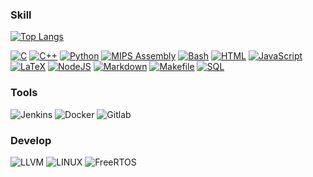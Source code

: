 ### Skill
[![Top Langs](https://github-readme-stats.vercel.app/api/top-langs/?username=sunnyanthony&layout=compact)](https://github.com/sunnyanthony)
<p>
    <a href="https://github.com/search?q=user%3Asunnyanthony+is%3Arepo+language%3Ac"><img alt="C" src="https://img.shields.io/badge/C%20-%232370ED.svg?logo=c&logoColor=white"></a>
    <a href="https://github.com/search?q=user%3Asunnyanthony+is%3Arepo+language%3Acpp"><img alt="C++" src="https://img.shields.io/badge/C++%20-%2300599C.svg?logo=c%2B%2B&logoColor=white"></a>
    <a href="https://github.com/search?q=user%3Asunnyanthony+is%3Arepo+language%3Apython"><img alt="Python" src="https://img.shields.io/badge/Python%20-%2314354C.svg?logo=python&logoColor=white"></a>
     <a href="https://github.com/search?q=user%3Asunnyanthony+is%3Arepo+language%3Aassembly"><img alt="MIPS Assembly" src="https://img.shields.io/badge/Assembly%20-%23525252.svg?logo=mega&logoColor=white"></a>
    <a href="https://github.com/search?q=user%3Asunnyanthony+is%3Arepo+language%3Abash"><img alt="Bash" src="https://img.shields.io/badge/Bash%20-%23121011.svg?logo=gnu-bash&logoColor=white"></a>
    <a href="https://github.com/search?q=user%3Asunnyanthonyis%3Arepo+language%3Ahtml"><img alt="HTML" src="https://img.shields.io/badge/HTML%20-%23E34F26.svg?logo=html5&logoColor=white"></a>
    <a href="https://github.com/search?q=user%3Asunnyanthony+is%3Arepo+language%3Ajavascript"><img alt="JavaScript" src="https://img.shields.io/badge/JavaScript%20-%23F7DF1E.svg?logo=javascript&logoColor=black"></a>
    <a href="https://github.com/search?q=user%3Asunnyanthony+is%3Arepo+language%3Atex"><img alt="LaTeX" src="https://img.shields.io/badge/LaTeX%20-%23008080.svg?logo=LaTeX&logoColor=white"></a>
    <a href="https://github.com/search?q=user%3Asunnyanthony+is%3Arepo+language%3Ajavascript"><img alt="NodeJS" src="https://img.shields.io/badge/Node.js%20-%2343853D.svg?logo=node-dot-js&logoColor=white"></a>
    <a href="https://github.com/search?q=user%3Asunnyanthony+is%3Arepo+language%3Amarkdown"><img alt="Markdown" src="https://img.shields.io/badge/Markdown-%23000000.svg?logo=markdown&logoColor=white"></a>
    <a href="https://github.com/search?q=user%3Asunnyanthony+is%3Arepo+language%3Asql"><img alt="Makefile" src="https://img.shields.io/badge/Makefile%20-%23025E8C.svg?logo=amazon-dynamodb&logoColor=white"></a>
    <a href="https://github.com/search?q=user%3Asunnyanthony+is%3Arepo+language%3Asql"><img alt="SQL" src="https://img.shields.io/badge/SQL%20-%23025E8C.svg?logo=amazon-dynamodb&logoColor=white"></a>
</p>

### Tools    
![Jenkins](https://img.shields.io/static/v1?style=for-the-badge&message=Jenkins&color=blue&logo=Jenkins&logoColor=FFFFFF&label=)
![Docker](https://img.shields.io/static/v1?style=for-the-badge&message=Docker&color=blue&logo=Docker&logoColor=FFFFFF&label=)
![Gitlab](https://img.shields.io/static/v1?style=for-the-badge&message=Gitlab&color=orange&logo=Gitlab&logoColor=FFFFFF&label=)

### Develop
![LLVM](https://img.shields.io/static/v1?style=for-the-badge&message=LLVM&color=black&logo=LLVM&logoColor=FFFFFF&label=)
![LINUX](https://img.shields.io/static/v1?style=for-the-badge&message=Linux&color=yellow&logo=Linux&logoColor=FFFFFF&label=)
![FreeRTOS](https://img.shields.io/static/v1?style=for-the-badge&message=FreeRTOS&gray=black&logo=FeeRTOS&logoColor=FFFFFF&label=)



<!--
**sunnyanthony/sunnyanthony** is a ✨ _special_ ✨ repository because its `README.md` (this file) appears on your GitHub profile.

Here are some ideas to get you started:

- 🔭 I’m currently working on ...
- 🌱 I’m currently learning ...
- 👯 I’m looking to collaborate on ...
- 🤔 I’m looking for help with ...
- 💬 Ask me about ...
- 📫 How to reach me: ...
- 😄 Pronouns: ...
- ⚡ Fun fact: ...
-->

